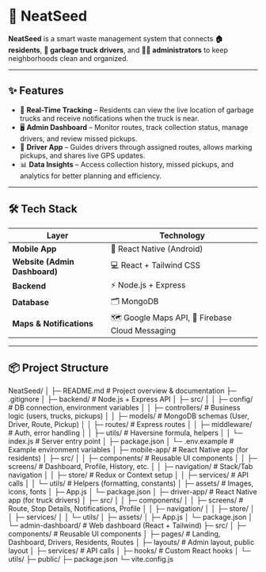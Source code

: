 # 🌱 NeatSeed

**NeatSeed** is a smart waste management system that connects **🏠 residents**, **🚛 garbage truck drivers**, and **👨‍💻 administrators** to keep neighborhoods clean and organized.

---

## ✨ Features
- 📍 **Real-Time Tracking** – Residents can view the live location of garbage trucks and receive notifications when the truck is near.  
- 🖥️ **Admin Dashboard** – Monitor routes, track collection status, manage drivers, and review missed pickups.  
- 🚛 **Driver App** – Guides drivers through assigned routes, allows marking pickups, and shares live GPS updates.  
- 📊 **Data Insights** – Access collection history, missed pickups, and analytics for better planning and efficiency.

---

## 🛠️ Tech Stack
| Layer | Technology |
|------|------------|
| **Mobile App** | 📱 React Native (Android) |
| **Website (Admin Dashboard)** | 💻 React + Tailwind CSS |
| **Backend** | ⚡ Node.js + Express |
| **Database** | 🗂️ MongoDB |
| **Maps & Notifications** | 🗺️ Google Maps API, 🔔 Firebase Cloud Messaging |

---

## 📦 Project Structure
NeatSeed/
│
├─ README.md                # Project overview & documentation
├─ .gitignore
│
├─ backend/                  # Node.js + Express API
│  ├─ src/
│  │  ├─ config/             # DB connection, environment variables
│  │  ├─ controllers/        # Business logic (users, trucks, pickups)
│  │  ├─ models/             # MongoDB schemas (User, Driver, Route, Pickup)
│  │  ├─ routes/             # Express routes
│  │  ├─ middleware/         # Auth, error handling
│  │  ├─ utils/              # Haversine formula, helpers
│  │  └─ index.js            # Server entry point
│  ├─ package.json
│  └─ .env.example           # Example environment variables
│
├─ mobile-app/               # React Native app (for residents)
│  ├─ src/
│  │  ├─ components/         # Reusable UI components
│  │  ├─ screens/            # Dashboard, Profile, History, etc.
│  │  ├─ navigation/         # Stack/Tab navigation
│  │  ├─ store/              # Redux or Context setup
│  │  ├─ services/           # API calls
│  │  └─ utils/              # Helpers (formatting, constants)
│  ├─ assets/                # Images, icons, fonts
│  ├─ App.js
│  └─ package.json
│
├─ driver-app/               # React Native app (for truck drivers)
│  ├─ src/
│  │  ├─ components/
│  │  ├─ screens/            # Route, Stop Details, Notifications, Profile
│  │  ├─ navigation/
│  │  ├─ store/
│  │  ├─ services/
│  │  └─ utils/
│  ├─ assets/
│  ├─ App.js
│  └─ package.json
│
└─ admin-dashboard/          # Web dashboard (React + Tailwind)
   ├─ src/
   │  ├─ components/         # Reusable UI components
   │  ├─ pages/              # Landing, Dashboard, Drivers, Residents, Routes
   │  ├─ layouts/            # Admin layout, public layout
   │  ├─ services/           # API calls
   │  ├─ hooks/              # Custom React hooks
   │  └─ utils/
   ├─ public/
   ├─ package.json
   └─ vite.config.js         
